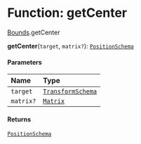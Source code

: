 # Function: getCenter

[Bounds](/en/auto-docs/free-layout-editor/modules/Bounds.md).getCenter

**getCenter**(`target`, `matrix?`): [`PositionSchema`](/en/auto-docs/free-layout-editor/interfaces/PositionSchema.md)

#### Parameters

| Name | Type |
| :------ | :------ |
| `target` | [`TransformSchema`](/en/auto-docs/free-layout-editor/interfaces/TransformSchema-1.md) |
| `matrix?` | [`Matrix`](/en/auto-docs/free-layout-editor/classes/Matrix.md) |

#### Returns

[`PositionSchema`](/en/auto-docs/free-layout-editor/interfaces/PositionSchema.md)
